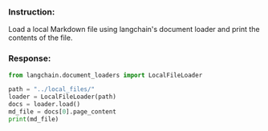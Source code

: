 ### Instruction:
Load a local Markdown file using langchain's document loader and print the contents of the file.

### Response:
```python
from langchain.document_loaders import LocalFileLoader

path = "../local_files/"
loader = LocalFileLoader(path)
docs = loader.load()
md_file = docs[0].page_content
print(md_file)
```